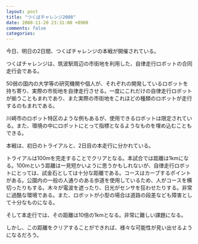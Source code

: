 ```yaml
---
layout: post
title: "つくばチャレンジ2008"
date: 2008-11-20 23:31:00 +0900
comments: false
categories: 
---
```

今日、明日の2日間、つくばチャレンジの本戦が開催されている。

つくばチャレンジは、筑波駅周辺の市街地を利用した、自律走行ロボットの合同走行会である。

50弱の国内の大学等の研究機関や個人が、それぞれの開発しているロボットを持ち寄り、実際の市街地を自律走行させる。一度にこれだけの自律走行ロボットが揃うこともまれであり、また実際の市街地をこれほどの種類のロボットが走行するのもまれである。

川崎市のロボット特区のような例もあるが、使用できるロボットは限定されている。また、環境の中にロボットにとって指標となるようなものを埋め込むこともできる。

本戦は、初日のトライアルと、2日目の本走行に分かれている。

トライアルは100mを完走することでクリアとなる。本試合では距離は1kmになる。100mという距離は一見短かいように思うかもしれないが、自律走行ロボットにとっては、試金石としては十分な距離である。コースはカーブするポイントがある。公園内の一般の人通りのある歩道を使用しているため、人がコースを横切ったりもする。木々が電波を遮ったり、日光がセンサを狂わせたりする。非常に過酷な環境である。また、ロボットが小型の場合は道路の段差なども障害として十分なものになる。

そして本走行では、その距離は10倍の1kmとなる。非常に難しい課題になる。

しかし、この距離をクリアすることができれば、様々な可能性が見い出せるようになるだろう。